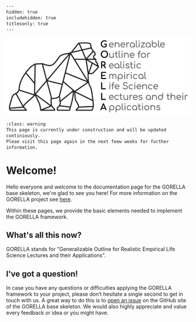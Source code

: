 
```{toctree}
---
hidden: true
includehidden: true
titlesonly: true
---
```

![gorella logo](static/gorella_logo.png)

```{admonition} About the content of this Jupyter Book
:class: warning
This page is currently under construction and will be updated continiously.
Pleae visit this page again in the next feew weeks for further information.
```

# Welcome!

Hello everyone and welcome to the documentation page for the GORELLA base
skeleton, we're glad to see you here!
For more information on the GORELLA project see
[here](https://g0rella.github.io/gorella_overview/).

Within these pages, we provide the basic elements needed to implement the
GORELLA framework.

## What's all this now?

GORELLA stands for "Generalizable Outline for Realistic Empirical Life
Science Lectures and their Applications".

## I've got a question!

In case you have any questions or difficulties applying the GORELLA framework
to your project, please don’t hesitate a single second to get in touch with
us. A great way to do this is to
[open an issue](https://github.com/G0RELLA/gorella_base/issues) on the
GitHub site of the GORELLA base skeleton.
We would also highly appreciate and value every feedback or idea or you
might have.
